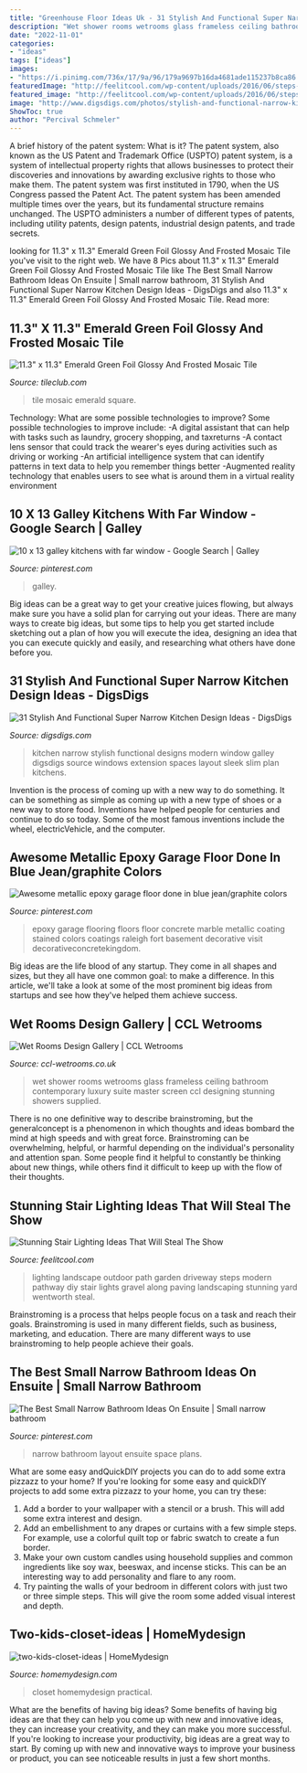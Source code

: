 ```yaml
---
title: "Greenhouse Floor Ideas Uk - 31 Stylish And Functional Super Narrow Kitchen Design Ideas"
description: "Wet shower rooms wetrooms glass frameless ceiling bathroom contemporary luxury suite master screen ccl designing stunning showers supplied"
date: "2022-11-01"
categories:
- "ideas"
tags: ["ideas"]
images:
- "https://i.pinimg.com/736x/17/9a/96/179a9697b16da4681ade115237b8ca86.jpg"
featuredImage: "http://feelitcool.com/wp-content/uploads/2016/06/steps-lighting-ideas7.jpg"
featured_image: "http://feelitcool.com/wp-content/uploads/2016/06/steps-lighting-ideas7.jpg"
image: "http://www.digsdigs.com/photos/stylish-and-functional-narrow-kitchen-design-ideas-3-554x860.jpg"
ShowToc: true
author: "Percival Schmeler"
---
```



A brief history of the patent system: What is it?
The patent system, also known as the US Patent and Trademark Office (USPTO) patent system, is a system of intellectual property rights that allows businesses to protect their discoveries and innovations by awarding exclusive rights to those who make them. The patent system was first instituted in 1790, when the US Congress passed the Patent Act. The patent system has been amended multiple times over the years, but its fundamental structure remains unchanged. The USPTO administers a number of different types of patents, including utility patents, design patents, industrial design patents, and trade secrets.

	

		
looking for 11.3&quot; x 11.3&quot; Emerald Green Foil Glossy And Frosted Mosaic Tile you've visit to the right web. We have 8 Pics about 11.3&quot; x 11.3&quot; Emerald Green Foil Glossy And Frosted Mosaic Tile like The Best Small Narrow Bathroom Ideas On Ensuite | Small narrow bathroom, 31 Stylish And Functional Super Narrow Kitchen Design Ideas - DigsDigs and also 11.3&quot; x 11.3&quot; Emerald Green Foil Glossy And Frosted Mosaic Tile. Read more:
		
    
## 11.3&quot; X 11.3&quot; Emerald Green Foil Glossy And Frosted Mosaic Tile

<img loading=lazy src="http://cdn.shopify.com/s/files/1/2395/6385/products/TCND-11-1_1200x1200.jpg?v=1614738537" onerror="this.onerror=null;this.src='https://tse4.mm.bing.net/th?id=OIP.HCQRyWxEkYzAQCPE8lEEGwHaHa&amp;pid=15.1';" alt="11.3&quot; x 11.3&quot; Emerald Green Foil Glossy And Frosted Mosaic Tile">

_Source: tileclub.com_

>tile mosaic emerald square. 

	

Technology: What are some possible technologies to improve?
Some possible technologies to improve include: 
-A digital assistant that can help with tasks such as laundry, grocery shopping, and taxreturns 
-A contact lens sensor that could track the wearer's eyes during activities such as driving or working 
-An artificial intelligence system that can identify patterns in text data to help you remember things better 
-Augmented reality technology that enables users to see what is around them in a virtual reality environment

    
## 10 X 13 Galley Kitchens With Far Window - Google Search | Galley

<img loading=lazy src="https://i.pinimg.com/736x/90/81/09/908109c2e342016131764bf8cd5d74d8.jpg" onerror="this.onerror=null;this.src='https://tse3.mm.bing.net/th?id=OIP.KVwGy4f1lEQqbSQ4OmIL5wHaLH&amp;pid=15.1';" alt="10 x 13 galley kitchens with far window - Google Search | Galley">

_Source: pinterest.com_

>galley. 

	

Big ideas can be a great way to get your creative juices flowing, but always make sure you have a solid plan for carrying out your ideas. There are many ways to create big ideas, but some tips to help you get started include sketching out a plan of how you will execute the idea, designing an idea that you can execute quickly and easily, and researching what others have done before you.

    
## 31 Stylish And Functional Super Narrow Kitchen Design Ideas - DigsDigs

<img loading=lazy src="http://www.digsdigs.com/photos/stylish-and-functional-narrow-kitchen-design-ideas-3-554x860.jpg" onerror="this.onerror=null;this.src='https://tse2.mm.bing.net/th?id=OIP.M05utjgZ46rXi9ry05EfJAHaLf&amp;pid=15.1';" alt="31 Stylish And Functional Super Narrow Kitchen Design Ideas - DigsDigs">

_Source: digsdigs.com_

>kitchen narrow stylish functional designs modern window galley digsdigs source windows extension spaces layout sleek slim plan kitchens. 

	

Invention is the process of coming up with a new way to do something. It can be something as simple as coming up with a new type of shoes or a new way to store food. Inventions have helped people for centuries and continue to do so today. Some of the most famous inventions include the wheel, electricVehicle, and the computer.

    
## Awesome Metallic Epoxy Garage Floor Done In Blue Jean/graphite Colors

<img loading=lazy src="https://i.pinimg.com/originals/9e/a0/36/9ea036ba816d89bab34753ec27c71628.jpg" onerror="this.onerror=null;this.src='https://tse3.mm.bing.net/th?id=OIP.OSLlv3VvqwlEtQoRBuYtOgHaJ3&amp;pid=15.1';" alt="Awesome metallic epoxy garage floor done in blue jean/graphite colors">

_Source: pinterest.com_

>epoxy garage flooring floors floor concrete marble metallic coating stained colors coatings raleigh fort basement decorative visit decorativeconcretekingdom. 

	

Big ideas are the life blood of any startup. They come in all shapes and sizes, but they all have one common goal: to make a difference. In this article, we'll take a look at some of the most prominent big ideas from startups and see how they've helped them achieve success.

    
## Wet Rooms Design Gallery | CCL Wetrooms

<img loading=lazy src="https://www.ccl-wetrooms.co.uk/wp-content/uploads/2013/10/gal-04.jpg" onerror="this.onerror=null;this.src='https://tse4.mm.bing.net/th?id=OIP.esL3ufJDe6pQPFgWGIRmvQHaLJ&amp;pid=15.1';" alt="Wet Rooms Design Gallery | CCL Wetrooms">

_Source: ccl-wetrooms.co.uk_

>wet shower rooms wetrooms glass frameless ceiling bathroom contemporary luxury suite master screen ccl designing stunning showers supplied. 

	

There is no one definitive way to describe brainstroming, but the generalconcept is a phenomenon in which thoughts and ideas bombard the mind at high speeds and with great force. Brainstroming can be overwhelming, helpful, or harmful depending on the individual's personality and attention span. Some people find it helpful to constantly be thinking about new things, while others find it difficult to keep up with the flow of their thoughts.

    
## Stunning Stair Lighting Ideas That Will Steal The Show

<img loading=lazy src="http://feelitcool.com/wp-content/uploads/2016/06/steps-lighting-ideas7.jpg" onerror="this.onerror=null;this.src='https://tse3.mm.bing.net/th?id=OIP.ow44GwZ1a-e2LCPoAsMOcwHaLH&amp;pid=15.1';" alt="Stunning Stair Lighting Ideas That Will Steal The Show">

_Source: feelitcool.com_

>lighting landscape outdoor path garden driveway steps modern pathway diy stair lights gravel along paving landscaping stunning yard wentworth steal. 

	

Brainstroming is a process that helps people focus on a task and reach their goals. Brainstroming is used in many different fields, such as business, marketing, and education. There are many different ways to use brainstroming to help people achieve their goals.

    
## The Best Small Narrow Bathroom Ideas On Ensuite | Small Narrow Bathroom

<img loading=lazy src="https://i.pinimg.com/736x/17/9a/96/179a9697b16da4681ade115237b8ca86.jpg" onerror="this.onerror=null;this.src='https://tse3.mm.bing.net/th?id=OIP.rFDN61ZO2jHEh1wmhY93MwHaLP&amp;pid=15.1';" alt="The Best Small Narrow Bathroom Ideas On Ensuite | Small narrow bathroom">

_Source: pinterest.com_

>narrow bathroom layout ensuite space plans. 

	

What are some easy andQuickDIY projects you can do to add some extra pizzazz to your home?
If you're looking for some easy and quickDIY projects to add some extra pizzazz to your home, you can try these:
1. Add a border to your wallpaper with a stencil or a brush. This will add some extra interest and design.
2. Add an embellishment to any drapes or curtains with a few simple steps. For example, use a colorful quilt top or fabric swatch to create a fun border.
3. Make your own custom candles using household supplies and common ingredients like soy wax, beeswax, and incense sticks. This can be an interesting way to add personality and flare to any room.
4. Try painting the walls of your bedroom in different colors with just two or three simple steps. This will give the room some added visual interest and depth.

    
## Two-kids-closet-ideas | HomeMydesign

<img loading=lazy src="https://homemydesign.com/wp-content/uploads/2014/02/two-kids-closet-ideas.jpg" onerror="this.onerror=null;this.src='https://tse2.mm.bing.net/th?id=OIP.g7gaNBAHBV1FeBsc_bSQVAHaJ4&amp;pid=15.1';" alt="two-kids-closet-ideas | HomeMydesign">

_Source: homemydesign.com_

>closet homemydesign practical. 

	

What are the benefits of having big ideas?
Some benefits of having big ideas are that they can help you come up with new and innovative ideas, they can increase your creativity, and they can make you more successful. If you're looking to increase your productivity, big ideas are a great way to start. By coming up with new and innovative ways to improve your business or product, you can see noticeable results in just a few short months.

